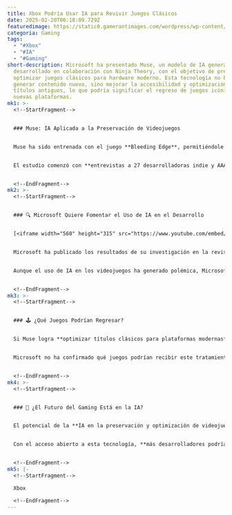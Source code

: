 ```yaml
---
title: Xbox Podría Usar IA para Revivir Juegos Clásicos
date: 2025-02-20T06:18:09.729Z
featuredimage: https://static0.gamerantimages.com/wordpress/wp-content/uploads/2025/02/xbox-muse-header.jpg?q=70&fit=crop&w=1140&h=&dpr=1
categoria: Gaming
tags:
  - "#Xbox"
  - "#IA"
  - "#Gaming"
short-description: Microsoft ha presentado Muse, un modelo de IA generativa
  desarrollado en colaboración con Ninja Theory, con el objetivo de preservar y
  optimizar juegos clásicos para hardware moderno. Esta tecnología no busca
  generar contenido nuevo, sino mejorar la accesibilidad y optimización de
  títulos antiguos, lo que podría significar el regreso de juegos icónicos a
  nuevas plataformas.
mk1: >-
  <!--StartFragment-->


  ### Muse: IA Aplicada a la Preservación de Videojuegos


  Muse ha sido entrenada con el juego **Bleeding Edge**, permitiéndole **comprender mecánicas de juego en 3D, físicas y la interacción de los jugadores con el control**. Esto abre la posibilidad de utilizarla para **adaptar títulos antiguos a hardware más reciente**, sin necesidad de rehacerlos desde cero.


  El estudio comenzó con **entrevistas a 27 desarrolladoras indie y AAA**, con el fin de explorar cómo la **IA generativa** podría **agilizar el desarrollo** sin reemplazar la creatividad humana.


  <!--EndFragment-->
mk2: >-
  <!--StartFragment-->


  ### 🔍 Microsoft Quiere Fomentar el Uso de IA en el Desarrollo


  [<iframe width="560" height="315" src="https://www.youtube.com/embed/c15vxDHJ2lU?si=861CN1qGJUdOa0iz" title="YouTube video player" frameborder="0" allow="accelerometer; autoplay; clipboard-write; encrypted-media; gyroscope; picture-in-picture; web-share" referrerpolicy="strict-origin-when-cross-origin" allowfullscreen></iframe>](<<iframe width="560" height="315" src="https://www.youtube.com/embed/c15vxDHJ2lU?si=861CN1qGJUdOa0iz" title="YouTube video player" frameborder="0" allow="accelerometer; autoplay; clipboard-write; encrypted-media; gyroscope; picture-in-picture; web-share" referrerpolicy="strict-origin-when-cross-origin" allowfullscreen></iframe>>)


  Microsoft ha publicado los resultados de su investigación en la revista **Nature**, explicando las capacidades de Muse en la optimización de videojuegos. Además, han liberado la tecnología en **Azure AI Foundry**, lo que permitirá que más estudios experimenten con ella.


  Aunque el uso de IA en los videojuegos ha generado polémica, Microsoft parece enfocarse en su **uso como herramienta de apoyo**, en lugar de reemplazar el trabajo humano.


  <!--EndFragment-->
mk3: >-
  <!--StartFragment-->


  ### 🕹 ¿Qué Juegos Podrían Regresar?


  Si Muse logra **optimizar títulos clásicos para plataformas modernas**, podríamos ver el **regreso de franquicias olvidadas de Xbox** sin necesidad de remasterizaciones costosas. Esto podría significar el **relanzamiento de juegos de culto** con mejoras en rendimiento y compatibilidad.


  Microsoft no ha confirmado qué juegos podrían recibir este tratamiento, pero la iniciativa sugiere que **más títulos clásicos podrían volver en el futuro**.


  <!--EndFragment-->
mk4: >-
  <!--StartFragment-->


  ### 📌 ¿El Futuro del Gaming Está en la IA?


  El potencial de la **IA en la preservación y optimización de videojuegos** es enorme. Si Muse cumple su promesa, **Microsoft podría facilitar el regreso de títulos clásicos**, manteniendo su esencia original sin grandes cambios.


  Con el acceso abierto a esta tecnología, **más desarrolladores podrían explorar nuevas formas de revivir juegos antiguos**, asegurando que títulos históricos no se pierdan en el tiempo.


  <!--EndFragment-->
mk5: |-
  <!--StartFragment-->

  Xbox

  <!--EndFragment-->
---
```


